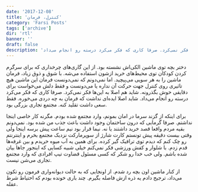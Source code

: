 ```yaml
---
date: '2017-12-08'
title: 'کنترل، فرمان'
category: 'Farsi Posts'
tags: ['archive']
dir: 'rtl'
banner: ''
draft: false
description: 'دختر بچه توی ماشین الکی‌اش نشسته بود. از این گاری‌های چرخداری که برای سرگرم کردن کودکان توی محیط‌های خرید ازشون استفاده می‌شه. با شوق و ذوق زیاد، فرمان ماشین را به هر سویی می‌پیچید. اما نمی‌دونم که نمی‌دونست فرمان این ماشین هیچ تاثیری روی کنترل جهت حرکت آن نداره یا می‌دونست و فقط دلش می‌خواست برای دقایقی خوش بگذرونه. شاید هم اصلا به این‌ها فکر نمی‌کرد. صرفا کاری که فکر می‌کرد درسته رو انجام می‌داد.'
---
```


دختر بچه توی ماشین الکی‌اش نشسته بود. از این گاری‌های چرخداری که برای سرگرم کردن کودکان توی محیط‌های خرید ازشون استفاده می‌شه. با شوق و ذوق زیاد، فرمان ماشین را به هر سویی می‌پیچید. اما نمی‌دونم که نمی‌دونست فرمان این ماشین هیچ تاثیری روی کنترل جهت حرکت آن نداره یا می‌دونست و فقط دلش می‌خواست برای دقایقی خوش بگذرونه. شاید هم اصلا به این‌ها فکر نمی‌کرد. صرفا کاری که فکر می‌کرد درسته رو انجام می‌داد. شاید اصلا ایده‌ای نداشت که فرمان به چه دردی می‌خوره. فقط سعی داشت تقلید کنه. مجتمع تجاری بزرگی بود.

برای اینکه از گزند سرما در امان بمونم، وارد مجتمع شده بودم. مگرنه کار خاصی اینجا نداشتم. صرفا گرمایی که درون ساختمان وجود داشت باعث جذب من شده بود. نمی‌دونم بقیه مردم واقعا قصد خرید داشتند یا نه. نیما قرار بود نیم ساعت پیش برسه اینجا ولی وقتی بیست دقیقه پیش تونستم کارت شارژ از سوپرمارکت نزدیک مجتمع بخرم و اینترنتم رو چک کنم که دیدم توی ترافیک گیر کرده. برای همین یه آب میوه خریدم و بین غرفه‌ها قدم زدم. با شلوار و کفش ورزشی فکر نمی‌کنم خیلی شبیه کسایی که اینجور جاها بیان شده باشم. ولی خب خدا رو شکر که کسی مسئول قضاوت تیپ افرادی که وارد مجتمع تجاری می‌شن نیست.

از کنار ماشین اون بچه رد شدم. از اونجایی که به حالت دیوانه‌واری فرمون رو تکون می‌داد، ترجیح دادم یه ذره ازش فاصله بگیرم. چند باری خونده بودم که احتیاط شرط عقله.
